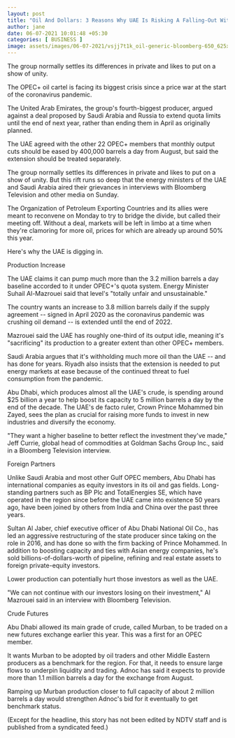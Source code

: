 ```yaml
---
layout: post
title: "Oil And Dollars: 3 Reasons Why UAE Is Risking A Falling-Out With OPEC+"
author: jane 
date: 06-07-2021 10:01:48 +05:30 
categories: [ BUSINESS ] 
image: assets/images/06-07-2021/vsjj7t1k_oil-generic-bloomberg-650_625x300_06_July_21.jpg
---
```

The group normally settles its differences in private and likes to put on a show of unity.

The OPEC+ oil cartel is facing its biggest crisis since a price war at the start of the coronavirus pandemic.

The United Arab Emirates, the group's fourth-biggest producer, argued against a deal proposed by Saudi Arabia and Russia to extend quota limits until the end of next year, rather than ending them in April as originally planned.

The UAE agreed with the other 22 OPEC+ members that monthly output cuts should be eased by 400,000 barrels a day from August, but said the extension should be treated separately.

The group normally settles its differences in private and likes to put on a show of unity. But this rift runs so deep that the energy ministers of the UAE and Saudi Arabia aired their grievances in interviews with Bloomberg Television and other media on Sunday.

The Organization of Petroleum Exporting Countries and its allies were meant to reconvene on Monday to try to bridge the divide, but called their meeting off. Without a deal, markets will be left in limbo at a time when they're clamoring for more oil, prices for which are already up around 50% this year.

Here's why the UAE is digging in.

Production Increase

The UAE claims it can pump much more than the 3.2 million barrels a day baseline accorded to it under OPEC+'s quota system. Energy Minister Suhail Al-Mazrouei said that level's "totally unfair and unsustainable."

The country wants an increase to 3.8 million barrels daily if the supply agreement -- signed in April 2020 as the coronavirus pandemic was crushing oil demand -- is extended until the end of 2022.

Mazrouei said the UAE has roughly one-third of its output idle, meaning it's "sacrificing" its production to a greater extent than other OPEC+ members.

Saudi Arabia argues that it's withholding much more oil than the UAE -- and has done for years. Riyadh also insists that the extension is needed to put energy markets at ease because of the continued threat to fuel consumption from the pandemic.

Abu Dhabi, which produces almost all the UAE's crude, is spending around $25 billion a year to help boost its capacity to 5 million barrels a day by the end of the decade. The UAE's de facto ruler, Crown Prince Mohammed bin Zayed, sees the plan as crucial for raising more funds to invest in new industries and diversify the economy.

"They want a higher baseline to better reflect the investment they've made," Jeff Currie, global head of commodities at Goldman Sachs Group Inc., said in a Bloomberg Television interview.

Foreign Partners

Unlike Saudi Arabia and most other Gulf OPEC members, Abu Dhabi has international companies as equity investors in its oil and gas fields. Long-standing partners such as BP Plc and TotalEnergies SE, which have operated in the region since before the UAE came into existence 50 years ago, have been joined by others from India and China over the past three years.

Sultan Al Jaber, chief executive officer of Abu Dhabi National Oil Co., has led an aggressive restructuring of the state producer since taking on the role in 2016, and has done so with the firm backing of Prince Mohammed. In addition to boosting capacity and ties with Asian energy companies, he's sold billions-of-dollars-worth of pipeline, refining and real estate assets to foreign private-equity investors.

Lower production can potentially hurt those investors as well as the UAE.

"We can not continue with our investors losing on their investment," Al Mazrouei said in an interview with Bloomberg Television.

Crude Futures

Abu Dhabi allowed its main grade of crude, called Murban, to be traded on a new futures exchange earlier this year. This was a first for an OPEC member.

It wants Murban to be adopted by oil traders and other Middle Eastern producers as a benchmark for the region. For that, it needs to ensure large flows to underpin liquidity and trading. Adnoc has said it expects to provide more than 1.1 million barrels a day for the exchange from August.

Ramping up Murban production closer to full capacity of about 2 million barrels a day would strengthen Adnoc's bid for it eventually to get benchmark status.

(Except for the headline, this story has not been edited by NDTV staff and is published from a syndicated feed.)